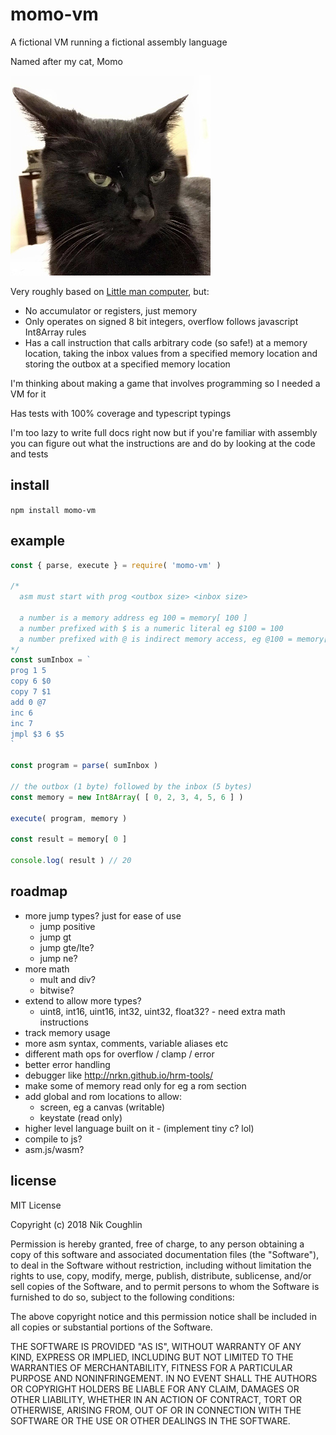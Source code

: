 # momo-vm

A fictional VM running a fictional assembly language

Named after my cat, Momo

![Momo](/img/momo.jpg)

Very roughly based on [Little man computer](https://en.wikipedia.org/wiki/Little_man_computer), but:

- No accumulator or registers, just memory
- Only operates on signed 8 bit integers, overflow follows javascript Int8Array rules
- Has a call instruction that calls arbitrary code (so safe!) at a memory location, taking the inbox values from a specified memory location and storing the outbox at a specified memory location

I'm thinking about making a game that involves programming so I needed a VM for it

Has tests with 100% coverage and typescript typings

I'm too lazy to write full docs right now but if you're familiar with assembly you can figure out what the instructions are and do by looking at the code and tests

## install

`npm install momo-vm`

## example

```javascript
const { parse, execute } = require( 'momo-vm' )

/*
  asm must start with prog <outbox size> <inbox size>

  a number is a memory address eg 100 = memory[ 100 ]
  a number prefixed with $ is a numeric literal eg $100 = 100
  a number prefixed with @ is indirect memory access, eg @100 = memory[ memory[ 100 ] ]
*/
const sumInbox = `
prog 1 5
copy 6 $0
copy 7 $1
add 0 @7
inc 6
inc 7
jmpl $3 6 $5
`

const program = parse( sumInbox )

// the outbox (1 byte) followed by the inbox (5 bytes)
const memory = new Int8Array( [ 0, 2, 3, 4, 5, 6 ] )

execute( program, memory )

const result = memory[ 0 ]

console.log( result ) // 20
```

## roadmap

- more jump types? just for ease of use
  - jump positive
  - jump gt
  - jump gte/lte?
  - jump ne?
- more math
  - mult and div?
  - bitwise?
- extend to allow more types?
  - uint8, int16, uint16, int32, uint32, float32? - need extra math instructions
- track memory usage
- more asm syntax, comments, variable aliases etc
- different math ops for overflow / clamp / error
- better error handling
- debugger like http://nrkn.github.io/hrm-tools/
- make some of memory read only for eg a rom section
- add global and rom locations to allow:
  - screen, eg a canvas (writable)
  - keystate (read only)
- higher level language built on it - (implement tiny c? lol)
- compile to js?
- asm.js/wasm?

## license

MIT License

Copyright (c) 2018 Nik Coughlin

Permission is hereby granted, free of charge, to any person obtaining a copy
of this software and associated documentation files (the "Software"), to deal
in the Software without restriction, including without limitation the rights
to use, copy, modify, merge, publish, distribute, sublicense, and/or sell
copies of the Software, and to permit persons to whom the Software is
furnished to do so, subject to the following conditions:

The above copyright notice and this permission notice shall be included in all
copies or substantial portions of the Software.

THE SOFTWARE IS PROVIDED "AS IS", WITHOUT WARRANTY OF ANY KIND, EXPRESS OR
IMPLIED, INCLUDING BUT NOT LIMITED TO THE WARRANTIES OF MERCHANTABILITY,
FITNESS FOR A PARTICULAR PURPOSE AND NONINFRINGEMENT. IN NO EVENT SHALL THE
AUTHORS OR COPYRIGHT HOLDERS BE LIABLE FOR ANY CLAIM, DAMAGES OR OTHER
LIABILITY, WHETHER IN AN ACTION OF CONTRACT, TORT OR OTHERWISE, ARISING FROM,
OUT OF OR IN CONNECTION WITH THE SOFTWARE OR THE USE OR OTHER DEALINGS IN THE
SOFTWARE.